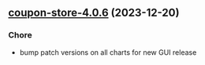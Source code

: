 

## [coupon-store-4.0.6](https://github.com/truecharts/charts/compare/coupon-store-4.0.5...coupon-store-4.0.6) (2023-12-20)

### Chore

- bump patch versions on all charts for new GUI release
  
  